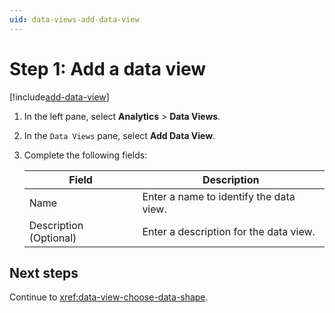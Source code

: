 ```yaml
---
uid: data-views-add-data-view
---
```


# Step 1: Add a data view

[!include[add-data-view](_includes/add-data-view.md)]

1. In the left pane, select **Analytics** > **Data Views**.

1. In the `Data Views` pane, select **Add Data View**.

1. Complete the following fields:

   | Field | Description |
   |--|--|
   | Name | Enter a name to identify the data view. |
   | Description (Optional) | Enter a description for the data view. |

## Next steps

Continue to <xref:data-view-choose-data-shape>.
